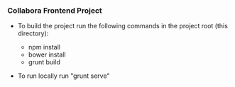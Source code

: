 ### Collabora Frontend Project

- To build the project run the following commands in the project root (this directory):
  - npm install
  - bower install
  - grunt build

- To run locally run "grunt serve"
